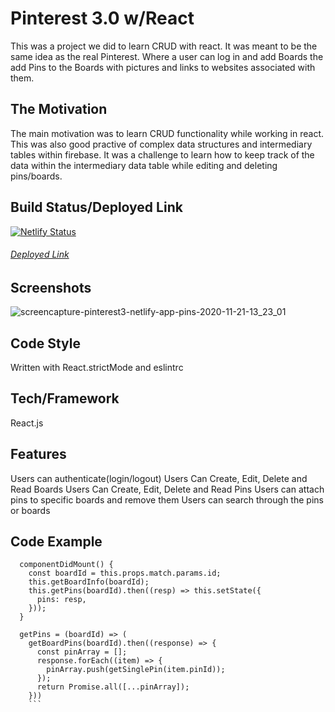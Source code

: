 # Pinterest 3.0 w/React
This was a project we did to learn CRUD with react. It was meant to be the same idea as the real Pinterest. Where a user can log in and add Boards the add Pins to the Boards with pictures and links to websites associated with them.

## The Motivation
The main motivation was to learn CRUD functionality while working in react. This was also good practive of complex data structures and intermediary tables within firebase. It was a challenge to learn how to keep track of the data within the intermediary data table while editing and deleting pins/boards.

## Build Status/Deployed Link
[![Netlify Status](https://api.netlify.com/api/v1/badges/998453e7-ba95-4682-a3b6-c113a6022d1d/deploy-status)](https://app.netlify.com/sites/pinterest3/deploys)
###### [Deployed Link](https://pinterest3.netlify.app/pins)

## Screenshots
![screencapture-pinterest3-netlify-app-pins-2020-11-21-13_23_01](https://user-images.githubusercontent.com/66916708/99885741-b8603d80-2bfc-11eb-94a4-8acb5f4e0433.png)

## Code Style
Written with React.strictMode and eslintrc

## Tech/Framework
React.js

## Features
Users can authenticate(login/logout)
Users Can Create, Edit, Delete and Read Boards
Users Can Create, Edit, Delete and Read Pins
Users can attach pins to specific boards and remove them
Users can search through the pins or boards

## Code Example
```
  componentDidMount() {
    const boardId = this.props.match.params.id;
    this.getBoardInfo(boardId);
    this.getPins(boardId).then((resp) => this.setState({
      pins: resp,
    }));
  }

  getPins = (boardId) => (
    getBoardPins(boardId).then((response) => {
      const pinArray = [];
      response.forEach((item) => {
        pinArray.push(getSinglePin(item.pinId));
      });
      return Promise.all([...pinArray]);
    }))
    ```
    
    
